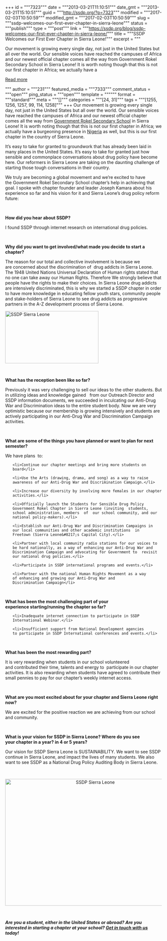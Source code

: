 +++
id = """7323"""
date = """2013-03-21T11:10:51"""
date_gmt = """2013-03-21T15:10:51"""
guid = """http://ssdp.org/?p=7323"""
modified = """2017-02-03T10:50:59"""
modified_gmt = """2017-02-03T10:50:59"""
slug = """ssdp-welcomes-our-first-ever-chapter-in-sierra-leone"""
status = """publish"""
type = """post"""
link = """https://ssdp.org/blog/ssdp-welcomes-our-first-ever-chapter-in-sierra-leone/"""
title = """SSDP Welcomes our First Ever Chapter in Sierra Leone!"""
excerpt = """<p>Our movement is growing every single day, not just in the United States but all over the world. Our sensible voices have reached the campuses of Africa and our newest official chapter comes all the way from Government Rokel Secondary School in Sierra Leone! It is worth noting though that this is not our first chapter in Africa; we actually have a</p>
<div class="h10"></div>
<p><a class="more-link2 flat" href="https://ssdp.org/blog/ssdp-welcomes-our-first-ever-chapter-in-sierra-leone/">Read more</a></p>
"""
author = """231"""
featured_media = """7333"""
comment_status = """open"""
ping_status = """open"""
template = """"""
format = """standard"""
meta = """[]"""
categories = """[24, 31]"""
tags = """[1255, 1256, 1257, 99, 114, 1258]"""
+++
Our movement is growing every single day, not just in the United States but all over the world. Our sensible voices have reached the campuses of Africa and our newest official chapter comes all the way from <a title="http://ssdp.org/chapters/international/africa/government-rokel-secondary-school/" href="http://ssdp.org/chapters/international/africa/government-rokel-secondary-school/" target="_blank">Government Rokel Secondary School</a> in Sierra Leone! It is worth noting though that this is not our first chapter in Africa; we actually have a burgeoning presence in <a title="SSDP chapters in Nigeria" href="http://ssdp.org/chapters/international/africa/nigeria/" target="_blank">Nigeria</a> as well, but this is our first chapter in the country of Sierra Leone.



It&#8217;s easy to take for granted to groundwork that has already been laid in many places in the United States. It&#8217;s easy to take for granted just how sensible and commonplace conversations about drug policy have become here. Our reformers in Sierra Leone are taking on the daunting challenge of starting those tough conversations in their country.



We truly are becoming a global movement and we&#8217;re excited to have the Government Rokel Secondary School chapter&#8217;s help in achieving that goal. I spoke with chapter founder and leader Joseph Kamara about his experience so far and his vision for it and Sierra Leone&#8217;s drug policy reform future:



&nbsp;



<strong>How did you hear about SSDP?</strong>



I found SSDP through internet research on international drug policies.



&nbsp;



<strong>Why did you want to get involved/what made you decide to start a chapter?</strong>



The reason for our total and collective involvement is because we are concerned about the discrimination of  drug addicts in Sierra Leone. The 1948 United Nations Universal Declaration of Human rights stated that no one can take away our Human Rights. Therefore We strongly believe that people have the rights to make their choices. In Sierra Leone drug addicts are intensively discriminated, this is why we started a SSDP chapter in order to have more knowledge in educating fellow youth stars, community people and stake-holders of Sierra Leone to see drug addicts as progressive partners in the A-Z development process of Sierra Leone.



<a href="/assets/2013/03/792177_10200565044271935_735053337_o1.jpg"><img class="alignright size-medium wp-image-7332" alt="SSDP Sierra Leone" src="http://ssdp.org/assets/2013/03/792177_10200565044271935_735053337_o1-300x168.jpg" width="300" height="168" /></a>



&nbsp;



<strong>What has the reception been like so far?</strong>



<strong></strong>Previously it was very challenging to sell our ideas to the other students. But in utilizing ideas and knowledge gained   from our Outreach Director and SSDP information documents, we succeeded in inculcating our Anti-Drug War and Discrimination ideas to the entire student body. Now we are very optimistic because our membership is growing intensively and students are actively participating in our Anti-Drug War and Discrimination Campaign activities.



&nbsp;



<strong>What are some of the things you have planned or want to plan for next semester?</strong>



We have plans  to:

<ul>

	<li>Continue our chapter meetings and bring more students on board</li>

	<li>Use the Arts (drawing, drama, and song) as a way to raise awareness of our Anti-Drug War and Discrimination Campaign.</li>

	<li>Increase our diversity by involving more females in our chapter activities.</li>

	<li>Officially launch the Students for Sensible Drug Policy Government Rokel Chapter in Sierra Leone (inviting  students, school administration, members  of  our school community, and our national policy-makers).</li>

	<li>Establish our Anti-Drug War and Discrimination Campaigns in our local communities and other academic institutions  in Freetown (Sierra Leone&#8217;s Capital City).</li>

	<li>Partner with local community radio stations for our voices to be hard nationally, as a way of enhancing our Anti-Drug War and Discrimination Campaign and advocating for Government to  revisit our national drug policies.</li>

	<li>Participate in SSDP international programs and events.</li>

	<li>Partner with the national Human Rights Movement as a way of enhancing and growing our Anti-Drug War and Discrimination Campaign</li>

</ul>

&nbsp;



<strong>What has been the most challenging part of your experience starting/running the chapter so far?</strong>

<ul>

	<li>Inadequate internet connection to participate in SSDP International Webinar.</li>

	<li>Insufficient support from National Development agencies to participate in SSDP International conferences and events.</li>

</ul>

&nbsp;



<strong>What has been the most rewarding part?</strong>



<strong></strong>It is very rewarding when students in our school volunteered and contributed their time, talents and energy to  participate in our chapter activities. It is also rewarding when students have agreed to contribute their small pennies to pay for our chapter’s weekly internet access.



&nbsp;



<strong>What are you most excited about for your chapter and Sierra Leone right now?</strong>



<strong></strong>We are excited for the positive reaction we are achieving from our school and community.



&nbsp;



<strong>What is your vision for SSDP in Sierra Leone? Where do you see your chapter in a year? in 4 or 5 years?</strong>



Our vision for SSDP Sierra Leone is SUSTAINABILITY. We want to see SSDP continue in Sierra Leone, and impact the lives of many students. We also want to see SSDP as a National Drug Policy Auditing Body in Sierra Leone.



&nbsp;

<p style="text-align: center;"><a href="/assets/2013/03/798136_10200565236636744_1164321612_o1.jpg"><img class="aligncenter  wp-image-7333" title="SSDP Sierra Leone" alt="SSDP Sierra Leone" src="http://ssdp.org/assets/2013/03/798136_10200565236636744_1164321612_o1-1024x739.jpg" width="564" height="407" /></a></p>

&nbsp;



<em><strong></strong></em><strong><em>Are you a student, either in the United States or abroad? Are you interested in starting a chapter at your school? <a title="Start an SSDP chapter" href="http://ssdp.org/chapters/start/" target="_blank">Get in touch with us</a> today!</em></strong>
